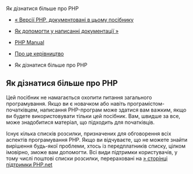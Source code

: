 Як дізнатися більше про PHP

-   [« Версії PHP, документовані в цьому посібнику](about.phpversions.md)
    
-   [Як допомогти у написанні документації »](about.howtohelp.md)
    
-   [PHP Manual](index.md)
    
-   [Про це керівництво](about.md)
    
-   Як дізнатися більше про PHP
    

## Як дізнатися більше про PHP

Цей посібник не намагається охопити питання загального програмування. Якщо ви є новачком або навіть програмістом-початківцем, написання PHP-програм може здатися вам важким, якщо ви будете використовувати тільки цей посібник. Вам, швидше за все, може знадобитися матеріал, що підходить для початківців.

Існує кілька списків розсилки, призначених для обговорення всіх аспектів програмування PHP. Якщо ви відчуваєте, що не можете знайти вирішення будь-якої проблеми, хтось із передплатників списку, цілком імовірно, зможе вам допомогти. Всі види підтримки користувачів, у тому числі поштові списки розсилки, перераховані на [» сторінці підтримки PHP.net](https://www.php.net/support.php)
